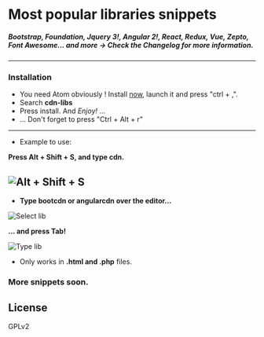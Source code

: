 <!-- hosted-libs package

¡Quickly insert hosted libraries! -->


# **Most popular libraries snippets**
##### Bootstrap, Foundation, Jquery 3!, Angular 2!, React, Redux, Vue, Zepto, Font Awesome... and more -> Check the Changelog for more information.
----

### Installation

- You need Atom obviously ! Install [now](https://atom.io/), launch it and press "ctrl + ,".
- Search **cdn-libs**
- Press install. And *Enjoy!* ...
- ... Don't forget to press "Ctrl + Alt + r"

----
- Example to use:

**Press Alt + Shift + S, and type cdn.**

![Alt + Shift + S](http://s16.postimg.org/qr3zjvput/cap_Atom_Pack2.png)
----

- **Type bootcdn or angularcdn over the editor...**

![Select lib](http://s18.postimg.org/xh0e3rf15/cap_Atom_Pack1.png)

**... and press Tab!**

![Type lib](http://s30.postimg.org/iu78ljepd/cap_Atom_Pack.png)


-  Only works in **.html and .php** files.


### More snippets soon.

License
-----
GPLv2
